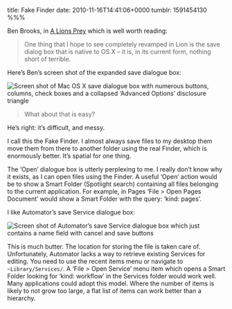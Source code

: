 title: Fake Finder
date: 2010-11-16T14:41:06+0000
tumblr: 1591454130
%%%

Ben Brooks, in [A Lions Prey][LP] which is well worth reading:

> One thing that I hope to see completely revamped in Lion is the save dialog box that is native to OS X – it is, in its current form, nothing short of terrible.

Here’s Ben’s screen shot of the expanded save dialogue box:

![Screen shot of Mac OS X save dialogue box with numerous buttons, columns, check boxes and a collapsed ‘Advanced Options’ disclosure triangle](save-dialogue-box.png)

> What about that is easy?

He’s right: it’s difficult, and messy.

I call this the Fake Finder. I almost always save files to my desktop them move them from there to another folder using the real Finder, which is enormously better. It’s spatial for one thing.

The ‘Open’ dialogue box is utterly perplexing to me. I really don’t know why it exists, as I can open files using the Finder. A useful ‘Open’ action would be to show a Smart Folder (Spotlight search) containing all files belonging to the current application. For example, in Pages ‘File > Open Pages Document’ would show a Smart Folder with the query: ‘kind: pages’.

I like Automator’s save Service dialogue box:

![Screen shot of Automator’s save Service dialogue box which just contains a name field with cancel and save buttons](save-service-dialogue-box.png)

This is much butter. The location for storing the file is taken care of. Unfortunately, Automator lacks a way to retrieve existing Services for editing. You need to use the recent items menu or navigate to `~Library/Services/`. A ‘File > Open Service’ menu item which opens a Smart Folder looking for ‘kind: workflow’ in the Services folder would work well. Many applications could adopt this model. Where the number of items is likely to not grow too large, a flat list of items can work better than a hierarchy.

[LP]: http://brooksreview.net/2010/11/lions-prey/
